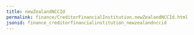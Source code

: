```yaml
---
title: newZealandNCCId
permalink: finance/CreditorFinancialInstitution.newZealandNCCId.html
jsonid: finance_creditorfinancialinstitution_newzealandnccid
---
```

